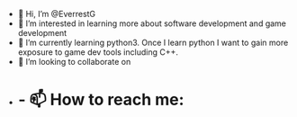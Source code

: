 - 👋 Hi, I’m @EverrestG
- 👀 I’m interested in learning more about software development and game development
- 🌱 I’m currently learning python3. Once I learn python I want to gain more exposure to game dev tools including C++.
- 💞️ I’m looking to collaborate on
- # - 📫 How to reach me:

<!---
EverrestG/EverrestG is a ✨ special ✨ repository because its `README.md` (this file) appears on your GitHub profile.
You can click the Preview link to take a look at your changes.
--->
